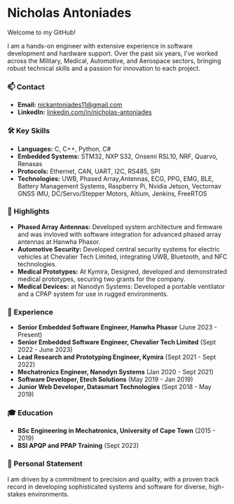 
# Nicholas Antoniades

Welcome to my GitHub!

I am a hands-on engineer with extensive experience in software development and hardware support. Over the past six years, I've worked across the Military, Medical, Automotive, and Aerospace sectors, bringing robust technical skills and a passion for innovation to each project.

### 📫 Contact
- **Email:** nickantoniades11@gmail.com
- **LinkedIn:** [linkedin.com/in/nicholas-antoniades](https://www.linkedin.com/in/nicholas-antoniades)

### 🛠️ Key Skills
- **Languages:** C, C++, Python, C#
- **Embedded Systems:** STM32, NXP S32, Onsemi RSL10, NRF, Quarvo, Renasas
- **Protocols:** Ethernet, CAN, UART, I2C, RS485, SPI
- **Technologies:** UWB, Phased Array,Antennas, ECG, PPG, EMG, BLE, Battery Management Systems, Raspberry Pi, Nvidia Jetson, Vectornav GNSS IMU, DC/Servo/Stepper Motors, Altium, Jenkins, FreeRTOS

### 📘 Highlights
- **Phased Array Antennas:** Developed system architecture and firmware and was invloved with software integration for advanced phased array antennas at Hanwha Phasor.
- **Automotive Security:** Developed central security systems for electric vehicles at Chevalier Tech Limited, integrating UWB, Bluetooth, and NFC technologies.
- **Medical Prototypes:** At Kymira, Designed, developed and demonstrated medical prototypes, securing two grants for the company.
- **Medical Devices:** at Nanodyn Systems: Developed a portable ventilator and a CPAP system for use in rugged environments.

### 💼 Experience
- **Senior Embedded Software Engineer, Hanwha Phasor** (June 2023 - Present)
- **Senior Embedded Software Engineer, Chevalier Tech Limited** (Sept 2022 - June 2023)
- **Lead Research and Prototyping Engineer, Kymira** (Sept 2021 - Sept 2022)
- **Mechatronics Engineer, Nanodyn Systems** (Jan 2020 - Sept 2021)
- **Software Developer, Etech Solutions** (May 2019 - Jan 2019)
- **Junior Web Developer, Datasmart Technologies** (Sept 2018 - May 2019)

### 🎓 Education
- **BSc Engineering in Mechatronics, University of Cape Town** (2015 - 2019)
- **BSI APQP and PPAP Training** (Sept 2023)

### 🌟 Personal Statement
I am driven by a commitment to precision and quality, with a proven track record in developing sophisticated systems and software for diverse, high-stakes environments.
